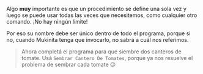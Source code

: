 Algo **muy** importante es que un procedimiento se define una sola vez y luego se puede usar todas las veces que necesitemos, como cualquier otro comando. ¡No hay ningún límite!

Por eso su nombre debe ser único dentro de todo el programa, porque si no, cuando Mukinita tenga que invocarlo, no sabrá a cuál nos referimos. 

> Ahora completá el programa para que siembre dos canteros de tomate. Usá `Sembrar Cantero De Tomates`, porque ya nos resuelve el problema de sembrar cada tomate :wink: 
